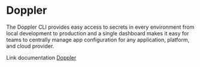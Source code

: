 # Doppler

The Doppler CLI provides easy access to secrets in every environment from local development to production and a single dashboard makes it easy for teams to centrally manage app configuration for any application, platform, and cloud provider.

Link documentation [Doppler](https://docs.doppler.com/docs)

